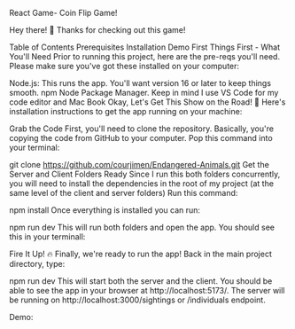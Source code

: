 React Game- Coin Flip Game! 

Hey there! 👋 Thanks for checking out this game! 

Table of Contents
Prerequisites
Installation
Demo
First Things First - What You'll Need
Prior to running this project, here are the pre-reqs you'll need. Please make sure you've got these installed on your computer:

Node.js: This runs the app. You'll want version 16 or later to keep things smooth.
npm Node Package Manager.
Keep in mind I use VS Code for my code editor and Mac Book
Okay, Let's Get This Show on the Road! 🚀
Here's installation instructions to get the app running on your machine:

Grab the Code
First, you'll need to clone the repository. Basically, you're copying the code from GitHub to your computer. Pop this command into your terminal:

git clone https://github.com/courjimen/Endangered-Animals.git
Get the Server and Client Folders Ready
Since I run this both folders concurrently, you will need to install the dependencies in the root of my project (at the same level of the client and server folders) Run this command:

npm install
Once everything is installed you can run:

npm run dev
This will run both folders and open the app. You should see this in your terminall: 


Fire It Up! 🔥
Finally, we're ready to run the app! Back in the main project directory, type:

npm run dev
This will start both the server and the client. You should be able to see the app in your browser at http://localhost:5173/. The server will be running on http://localhost:3000/sightings or /individuals endpoint.

Demo:
